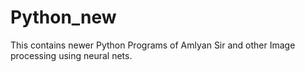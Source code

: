 # Python_new
This contains newer Python Programs of Amlyan Sir and other Image processing using neural nets.
